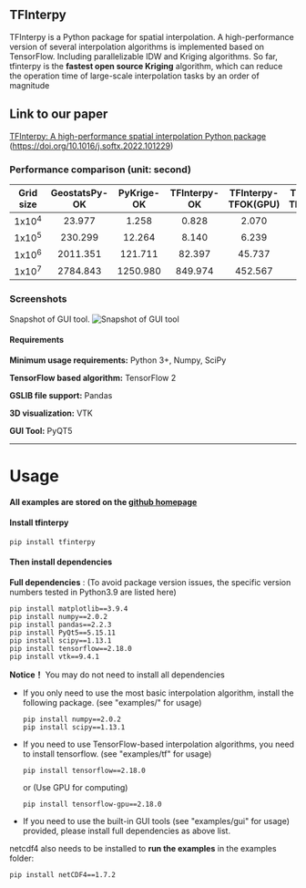 ## TFInterpy
TFInterpy is a Python package for spatial interpolation. A high-performance version of several interpolation algorithms is implemented based on TensorFlow. Including parallelizable IDW and Kriging algorithms. So far, tfinterpy is the **fastest open source Kriging** algorithm, which can reduce the operation time of large-scale interpolation tasks by an order of magnitude

## Link to our paper
[TFInterpy: A high-performance spatial interpolation Python package](https://www.sciencedirect.com/science/article/pii/S2352711022001479)
<br>
(https://doi.org/10.1016/j.softx.2022.101229)

### Performance comparison (unit: second)

| Grid size | GeostatsPy-OK | PyKrige-OK | TFInterpy-OK | TFInterpy-TFOK(GPU) | TFInterpy-TFOK(CPU) |
| :-----: | :-----: | :-----: | :-----: | :-----: | :-----: |
| 1x10<sup>4<sup/> | 23.977 | 1.258 | 0.828 | 2.070 | 0.979 |
| 1x10<sup>5<sup/> | 230.299 | 12.264 | 8.140 | 6.239 | 2.067 |
| 1x10<sup>6<sup/> | 2011.351 | 121.711 | 82.397 | 45.737 | 11.683 |
| 1x10<sup>7<sup/> | 2784.843 | 1250.980 | 849.974 | 452.567 | 112.331 |

### Screenshots
Snapshot of GUI tool.
![Snapshot of GUI tool](./figs/OK3D.jpg)

#### Requirements

**Minimum usage requirements:** Python 3+, Numpy, SciPy

**TensorFlow based algorithm:** TensorFlow 2

**GSLIB file support:** Pandas

**3D visualization:** VTK  

**GUI Tool:** PyQT5

-----

# Usage

#### All examples are stored on the [github homepage](https://github.com/czwchenzhun/tfinterpy)

#### Install tfinterpy
```
pip install tfinterpy
```

#### Then install dependencies

**Full dependencies** : (To avoid package version issues, the specific version numbers tested in Python3.9 are listed here)
```
pip install matplotlib==3.9.4
pip install numpy==2.0.2
pip install pandas==2.2.3
pip install PyQt5==5.15.11
pip install scipy==1.13.1
pip install tensorflow==2.18.0
pip install vtk==9.4.1
```

**Notice！** You may do not need to install all dependencies
- If you only need to use the most basic interpolation algorithm, install the following package. (see "examples/" for usage)
    ```
    pip install numpy==2.0.2
    pip install scipy==1.13.1
    ```
- If you need to use TensorFlow-based interpolation algorithms, you need to install tensorflow. (see "examples/tf" for usage)
    ```
    pip install tensorflow==2.18.0
    ```
    or (Use GPU for computing)
    ```
    pip install tensorflow-gpu==2.18.0
    ```
- If you need to use the built-in GUI tools (see "examples/gui" for usage) provided, please install full dependencies as above list.

netcdf4 also needs to be installed to **run the examples** in the examples folder:
```
pip install netCDF4==1.7.2
```

